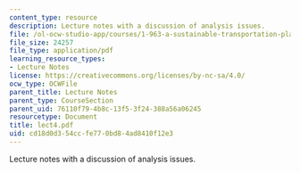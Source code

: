 ```yaml
---
content_type: resource
description: Lecture notes with a discussion of analysis issues.
file: /ol-ocw-studio-app/courses/1-963-a-sustainable-transportation-plan-for-mit-spring-2007/cd18d0d354ccfe770bd84ad8410f12e3_lect4.pdf
file_size: 24257
file_type: application/pdf
learning_resource_types:
- Lecture Notes
license: https://creativecommons.org/licenses/by-nc-sa/4.0/
ocw_type: OCWFile
parent_title: Lecture Notes
parent_type: CourseSection
parent_uid: 76110f79-4b8c-13f5-3f24-388a56a06245
resourcetype: Document
title: lect4.pdf
uid: cd18d0d3-54cc-fe77-0bd8-4ad8410f12e3
---
```

Lecture notes with a discussion of analysis issues.